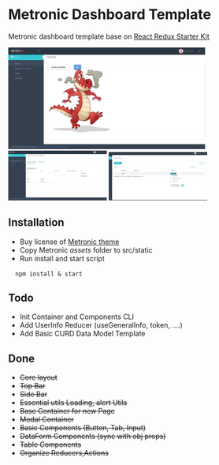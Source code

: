 # Metronic Dashboard Template

Metronic dashboard template base on [React Redux Starter Kit](https://github.com/davezuko/react-redux-starter-kit)

<img src="doc/imgs/Screenshot1.png" alt="ScreenShot 1" style="width: 400px;"/>
<img src="doc/imgs/Screenshot2.png" alt="ScreenShot 2" style="width: 200px;"/>
<img src="doc/imgs/Screenshot3.png" alt="ScreenShot 3" style="width: 200px;"/>


## Installation

- Buy license of [Metronic theme](http://keenthemes.com/preview/metronic/)
- Copy Metronic *assets* folder to src/static
- Run install and start script

```
  npm install & start
```
## Todo
- Init Container and Components CLI
- Add UserInfo Reducer (useGeneralInfo, token, ....)
- Add Basic CURD Data Model Template 

## Done
- ~~Core layout~~
- ~~Top Bar~~
- ~~Side Bar~~
- ~~Essential utils Loading, alert Utils~~
- ~~Base Container for new Page~~
- ~~Modal Container~~
- ~~Basic Components (Button, Tab, Input)~~
- ~~DataForm Components (sync with obj props)~~
- ~~Table Components~~
- ~~Organize Reducers,Actions~~
